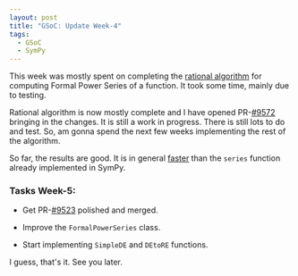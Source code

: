 ```yaml
---
layout: post
title: "GSoC: Update Week-4"
tags:
  - GSoC
  - SymPy
---
```


This week was mostly spent on completing the [rational algorithm](/gsoc-update-week-3/#rational) for computing
Formal Power Series of a function. It took some time, mainly due to testing.

Rational algorithm is now mostly complete and I have opened 
PR-[\#9572](http://github.com/sympy/sympy/pull/9572) bringing in the changes.
It is still a work in progress. There is still lots to do and test.
So, am gonna spend the next few weeks implementing the rest of the algorithm.

<!-- excerpt -->
So far, the results are good. It is in general [faster](https://github.com/sympy/sympy/pull/9572#issuecomment-115160001) 
than the ``series`` function already implemented in SymPy.

### Tasks Week-5:

* Get PR-[\#9523](http://github.com/sympy/sympy/pull/9523) polished and 
merged.

* Improve the ``FormalPowerSeries`` class.

* Start implementing ``SimpleDE`` and ``DEtoRE`` functions.

I guess, that's it. See you later.
